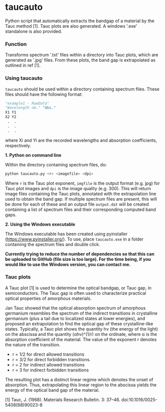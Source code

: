 # taucauto
Python script that automatically extracts the bandgap of a material by the Tauc method [1].
Tauc plots are also generated. A windows '.exe' standalone is also provided. 

### Function
Transforms spectrum '.txt' files within a directory into Tauc plots, which are generated as '.jpg' files. From these plots, the band gap is extrapolated as outlined in ref [1].

### Using taucauto

`taucauto` should be used within a directory containing spectrum files. These files should have the following format:
```python
"example1 - RawData"
"Wavelength nm." "Abs."
X1 Y1
X2 Y2
 .  .
 .  .
 .  .
```
where Xi and Yi are the recorded wavelengths and absorption coefficients, respectively. 

**1. Python on command line**

Within the directory containing spectrum files, do:
```python
python taucauto.py <r> <imagefile> <dpi>
```
Where `r` is the Tauc plot exponent, `imgfile` is the output format (e.g. jpg) for Tauc plot images and `dpi` is the image quality (e.g. 300). This will return image files containing the Tauc plots, annotated with the extrapolation line used to obtain the band gap. If multiple spectrum files are present, this will be done for each of these and an output file `output.dat` will be created containing a list of spectrum files and their corresponding computed band gaps. 

**2. Using the Windows executable**

The Windows executable has been created using pyinstaller (https://www.pyinstaller.org/).
To use, place `taucauto.exe` in a folder containing the spectrum files and double click. 

**Currently trying to reduce the number of dependencies so that this can be uploaded to GitHub (file size is too large). For the time being, if you would like to use the Windows version, you can contact me.**

### Tauc plots
A Tauc plot [1] is used to determine the optical bandgap, or Tauc gap, in semiconductors. The Tauc gap is often used to characterize practical optical properties of amorphous materials.

Jan Tauc showed that the optical absorption spectrum of amorphous germanium resembles the spectrum of the indirect transitions in crystalline germanium (plus a tail due to localized states at lower energies), and proposed an extrapolation to find the optical gap of these crystalline-like states. Typically, a Tauc plot shows the quantity hν (the energy of the light) on the abscissa and the quantity (αhν)^(1/r) on the ordinate, where α is the absorption coefficient of the material. The value of the exponent r denotes the nature of the transition.

* r = 1/2 for direct allowed transitions
* r = 3/2 for direct forbidden transitions.
* r = 2 for indirect allowed transitions
* r = 3 for indirect forbidden transitions

The resulting plot has a distinct linear regime which denotes the onset of absorption. Thus, extrapolating this linear region to the abscissa yields the energy of the optical band gap of the material.

[1] Tauc, J. (1968). Materials Research Bulletin. 3: 37–46. doi:10.1016/0025-5408(68)90023-8



